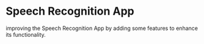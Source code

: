 # Speech Recognition App
 improving the Speech Recognition App by adding some features to enhance its functionality.
